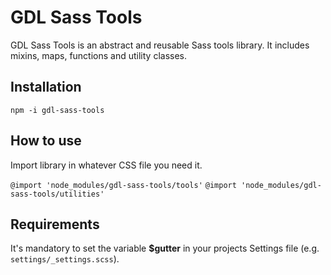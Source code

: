 # GDL Sass Tools
GDL Sass Tools is an abstract and reusable Sass tools library. It includes mixins, maps, functions and utility classes.

## Installation
`npm -i gdl-sass-tools`

## How to use
Import library in whatever CSS file you need it.

`@import 'node_modules/gdl-sass-tools/tools'` 
`@import 'node_modules/gdl-sass-tools/utilities'`

## Requirements

It's mandatory to set the variable **$gutter** in your projects Settings file (e.g. `settings/_settings.scss`).
